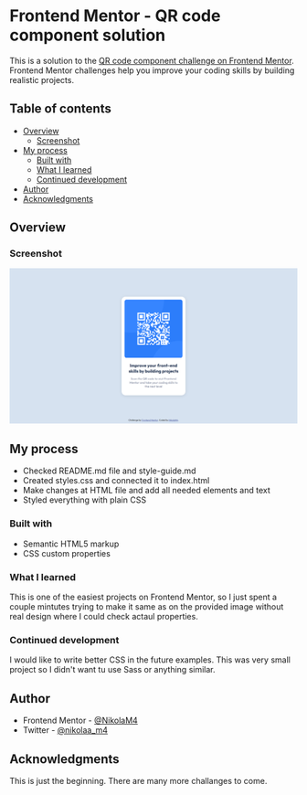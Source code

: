 # Frontend Mentor - QR code component solution

This is a solution to the [QR code component challenge on Frontend Mentor](https://www.frontendmentor.io/challenges/qr-code-component-iux_sIO_H). Frontend Mentor challenges help you improve your coding skills by building realistic projects.

## Table of contents

- [Overview](#overview)
  - [Screenshot](#screenshot)
- [My process](#my-process)
  - [Built with](#built-with)
  - [What I learned](#what-i-learned)
  - [Continued development](#continued-development)
- [Author](#author)
- [Acknowledgments](#acknowledgments)

## Overview

### Screenshot

![Screenshot at the width 1440px](./screenshot.png)

## My process

- Checked README.md file and style-guide.md
- Created styles.css and connected it to index.html
- Make changes at HTML file and add all needed elements and text
- Styled everything with plain CSS

### Built with

- Semantic HTML5 markup
- CSS custom properties

### What I learned

This is one of the easiest projects on Frontend Mentor, so I just spent a couple mintutes trying to make it same as on the provided image without real design where I could check actaul properties.

### Continued development

I would like to write better CSS in the future examples. This was very small project so I didn't want tu use Sass or anything similar.

## Author

- Frontend Mentor - [@NikolaM4](NikolaM4)
- Twitter - [@nikolaa_m4](https://twitter.com/nikolaa_m4)

## Acknowledgments

This is just the beginning. There are many more challanges to come.
